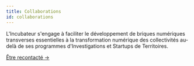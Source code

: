 ```yaml
---
title: Collaborations
id: collaborations
---
```

L'Incubateur s'engage à faciliter le développement de briques numériques transverses essentielles à la transformation numérique des collectivités au-delà de ses programmes d'Investigations et Startups de Territoires.

<a href="/contact-territoires/" class="cta">Être recontacté →</a>
